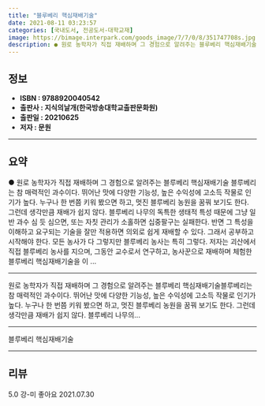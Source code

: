```yaml
---
title: "블루베리 핵심재배기술"
date: 2021-08-11 03:23:57
categories: [국내도서, 전공도서-대학교재]
image: https://bimage.interpark.com/goods_image/7/7/0/8/351747708s.jpg
description: ● 원로 농학자가 직접 재배하며 그 경험으로 알려주는 블루베리 핵심재배기술 블루베리는 참 매력적인 과수이다. 뛰어난 맛에 다양한 기능성, 높은 수익성에 고소득 작물로 인기가 높다. 누구나 한 번쯤 키워 봤으면 하고, 멋진 블루베리 농원을 꿈꿔 보기도 한다. 그런데 생각만큼 재배가 쉽
---
```


## **정보**

- **ISBN : 9788920040542**
- **출판사 : 지식의날개(한국방송대학교출판문화원)**
- **출판일 : 20210625**
- **저자 : 문원**

------



## **요약**

●  원로 농학자가 직접 재배하며 그 경험으로 알려주는 블루베리 핵심재배기술  블루베리는 참 매력적인 과수이다. 뛰어난 맛에 다양한 기능성, 높은 수익성에 고소득 작물로 인기가 높다. 누구나 한 번쯤 키워 봤으면 하고, 멋진 블루베리 농원을 꿈꿔 보기도 한다. 그런데 생각만큼 재배가 쉽지 않다. 블루베리 나무의 독특한 생태적 특성 때문에 그냥 일반 과수 심 듯 심으면, 또는 자칫 관리가 소홀하면 십중팔구는 실패한다. 반면 그 특성을 이해하고 요구되는 기술을 잘만 적용하면 의외로 쉽게 재배할 수 있다. 그래서 공부하고 시작해야 한다. 모든 농사가 다 그렇지만 블루베리 농사는 특히 그렇다. 저자는 괴산에서 직접 블루베리 농사를 지으며, 그동안 교수로서 연구하고, 농사꾼으로 재배하며 체험한 블루베리 핵심재배기술을 이 ...

------

원로 농학자가 직접 재배하며 그 경험으로 알려주는 블루베리 핵심재배기술블루베리는 참 매력적인 과수이다. 뛰어난 맛에 다양한 기능성, 높은 수익성에 고소득 작물로 인기가 높다. 누구나 한 번쯤 키워 봤으면 하고, 멋진 블루베리 농원을 꿈꿔 보기도 한다. 그런데 생각만큼 재배가 쉽지 않다. 블루베리 나무의... 

------


블루베리 핵심재배기술 

------


## **리뷰** 

5.0 강-미 좋아요 2021.07.30 <br/>